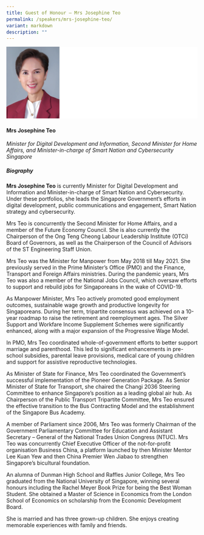 ```yaml
---
title: Guest of Honour – Mrs Josephine Teo
permalink: /speakers/mrs-josephine-teo/
variant: markdown
description: ""
---
```

![](/images/2024%20speakers/Mrs_Josephine_Teo.png)
#### **Mrs Josephine Teo**

*Minister for Digital Development and Information, Second Minister for Home Affairs, and Minister-in-charge of Smart Nation and Cybersecurity<br> Singapore*

##### **Biography**
**Mrs Josephine Teo** is currently Minister for Digital Development and Information and Minister-in-charge of Smart Nation and Cybersecurity. Under these portfolios, she leads the Singapore Government’s efforts in digital development, public communications and engagement, Smart Nation strategy and cybersecurity.

Mrs Teo is concurrently the Second Minister for Home Affairs, and a member of the Future Economy Council. She is also currently the Chairperson of the Ong Teng Cheong Labour Leadership Institute (OTCi) Board of Governors, as well as the Chairperson of the Council of Advisors of the ST Engineering Staff Union.

Mrs Teo was the Minister for Manpower from May 2018 till May 2021. She previously served in the Prime Minister’s Office (PMO) and the Finance, Transport and Foreign Affairs ministries. During the pandemic years, Mrs Teo was also a member of the National Jobs Council, which oversaw efforts to support and rebuild jobs for Singaporeans in the wake of COVID-19.

As Manpower Minister, Mrs Teo actively promoted good employment outcomes, sustainable wage growth and productive longevity for Singaporeans. During her term, tripartite consensus was achieved on a 10-year roadmap to raise the retirement and reemployment ages. The Silver Support and Workfare Income Supplement Schemes were significantly enhanced, along with a major expansion of the Progressive Wage Model.

In PMO, Mrs Teo coordinated whole-of-government efforts to better support marriage and parenthood. This led to significant enhancements in pre-school subsidies, parental leave provisions, medical care of young children and support for assistive reproductive technologies.

As Minister of State for Finance, Mrs Teo coordinated the Government’s successful implementation of the Pioneer Generation Package. As Senior Minister of State for Transport, she chaired the Changi 2036 Steering Committee to enhance Singapore’s position as a leading global air hub. As Chairperson of the Public Transport Tripartite Committee, Mrs Teo ensured the effective transition to the Bus Contracting Model and the establishment of the Singapore Bus Academy.

A member of Parliament since 2006, Mrs Teo was formerly Chairman of the Government Parliamentary Committee for Education and Assistant Secretary – General of the National Trades Union Congress (NTUC). Mrs Teo was concurrently Chief Executive Officer of the not-for-profit organisation Business China, a platform launched by then Minister Mentor Lee Kuan Yew and then China Premier Wen Jiabao to strengthen Singapore’s bicultural foundation.

An alumna of Dunman High School and Raffles Junior College, Mrs Teo graduated from the National University of Singapore, winning several honours including the Rachel Meyer Book Prize for being the Best Woman Student. She obtained a Master of Science in Economics from the London School of Economics on scholarship from the Economic Development Board.

She is married and has three grown-up children. She enjoys creating memorable experiences with family and friends.